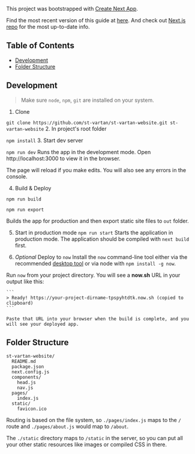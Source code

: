 This project was bootstrapped with [Create Next App](https://github.com/segmentio/create-next-app).

Find the most recent version of this guide at [here](https://github.com/segmentio/create-next-app/blob/master/lib/templates/default/README.md). And check out [Next.js repo](https://github.com/zeit/next.js) for the most up-to-date info.

## Table of Contents
- [Development](#development)
- [Folder Structure](#folder-structure)

## Development
> Make sure `node`, `npm`, `git` are installed on your system.
1. Clone

`git clone https://github.com/st-vartan/st-vartan-website.git st-vartan-website`
2. In project's root folder

`npm install`
3. Start dev server

`npm run dev`
Runs the app in the development mode.
Open http://localhost:3000 to view it in the browser.

The page will reload if you make edits.
You will also see any errors in the console.

4. Build & Deploy

`npm run build`

`npm run export`

Builds the app for production and then export static site files to `out` folder.

5. Start in production mode
`npm run start`
Starts the application in production mode. The application should be compiled with `next build` first.

6. <em>Optional</em> Deploy to `now`
Install the `now` command-line tool either via the recommended [desktop tool](https://zeit.co/download) or via node with `npm install -g now`.

Run `now` from your project directory. You will see a **now.sh** URL in your output like this:

    ```
    > Ready! https://your-project-dirname-tpspyhtdtk.now.sh (copied to clipboard)
    ```

    Paste that URL into your browser when the build is complete, and you will see your deployed app.

## Folder Structure
```
st-vartan-website/
  README.md
  package.json
  next.config.js
  components/
    head.js
    nav.js
  pages/
    index.js
  static/
    favicon.ico
```

Routing is based on the file system, so `./pages/index.js` maps to the `/` route and
`./pages/about.js` would map to `/about`.

The `./static` directory maps to `/static` in the server, so you can put all your
other static resources like images or compiled CSS in there.

